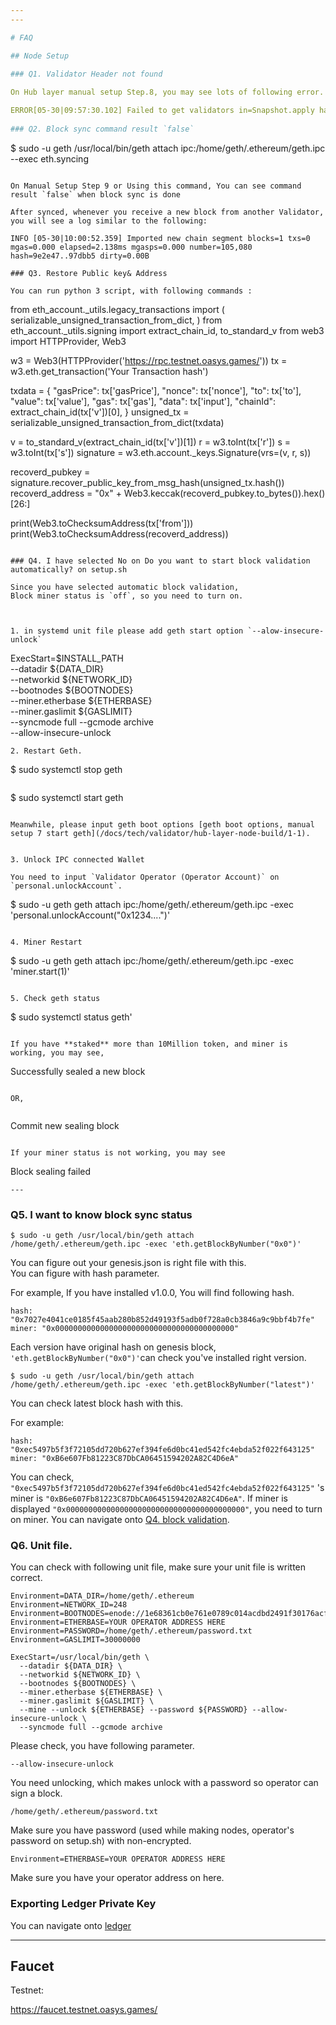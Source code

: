 ```yaml
---
---

# FAQ

## Node Setup

### Q1. Validator Header not found
    
On Hub layer manual setup Step.8, you may see lots of following error. There is no problem, so please ignore them.

ERROR[05-30|09:57:30.102] Failed to get validators in=Snapshot.apply hash=d069bc..ef6390 number=97920 err="header for hash not found"
    
### Q2. Block sync command result `false` 

```
$ sudo -u geth /usr/local/bin/geth attach ipc:/home/geth/.ethereum/geth.ipc --exec eth.syncing
```

On Manual Setup Step 9 or Using this command, You can see command result `false` when block sync is done

After synced, whenever you receive a new block from another Validator, you will see a log similar to the following:

INFO [05-30|10:00:52.359] Imported new chain segment blocks=1 txs=0 mgas=0.000 elapsed=2.138ms mgasps=0.000 number=105,080 hash=9e2e47..97dbb5 dirty=0.00B

### Q3. Restore Public key& Address

You can run python 3 script, with following commands : 

```
from eth_account._utils.legacy_transactions import (
    serializable_unsigned_transaction_from_dict,
)
from eth_account._utils.signing import extract_chain_id, to_standard_v
from web3 import HTTPProvider, Web3

w3 = Web3(HTTPProvider('https://rpc.testnet.oasys.games/'))
tx = w3.eth.get_transaction('Your Transaction hash')

txdata = {
  "gasPrice": tx['gasPrice'],
  "nonce": tx['nonce'],
  "to": tx['to'],
  "value": tx['value'],
  "gas": tx['gas'],
  "data": tx['input'],
  "chainId": extract_chain_id(tx['v'])[0],
}
unsigned_tx = serializable_unsigned_transaction_from_dict(txdata)

v = to_standard_v(extract_chain_id(tx['v'])[1])
r = w3.toInt(tx['r'])
s = w3.toInt(tx['s'])
signature = w3.eth.account._keys.Signature(vrs=(v, r, s))

recoverd_pubkey = signature.recover_public_key_from_msg_hash(unsigned_tx.hash())
recoverd_address = "0x" + Web3.keccak(recoverd_pubkey.to_bytes()).hex()[26:]

print(Web3.toChecksumAddress(tx['from']))
print(Web3.toChecksumAddress(recoverd_address))
```

### Q4. I have selected No on Do you want to start block validation automatically? on setup.sh

Since you have selected automatic block validation, 
Block miner status is `off`, so you need to turn on.



1. in systemd unit file please add geth start option `--alow-insecure-unlock`

```
ExecStart=$INSTALL_PATH \
  --datadir ${DATA_DIR} \
  --networkid ${NETWORK_ID} \
  --bootnodes ${BOOTNODES} \
  --miner.etherbase ${ETHERBASE} \
  --miner.gaslimit ${GASLIMIT} \
  --syncmode full --gcmode archive \
  --allow-insecure-unlock
```
2. Restart Geth.

```
$ sudo systemctl stop geth
```

```
$ sudo systemctl start geth
```

Meanwhile, please input geth boot options [geth boot options, manual setup 7 start geth](/docs/tech/validator/hub-layer-node-build/1-1).


3. Unlock IPC connected Wallet

You need to input `Validator Operator (Operator Account)` on `personal.unlockAccount`. 

```
$ sudo -u geth geth attach ipc:/home/geth/.ethereum/geth.ipc -exec 'personal.unlockAccount("0x1234....")'
```

4. Miner Restart

```
$ sudo -u geth geth attach ipc:/home/geth/.ethereum/geth.ipc -exec 'miner.start(1)'
```

5. Check geth status 

```
$ sudo systemctl status geth'
```

If you have **staked** more than 10Million token, and miner is working, you may see, 

```
Successfully sealed a new block 
```

OR, 


```
Commit new sealing block
```

If your miner status is not working, you may see

```
Block sealing failed
```
---
```


### Q5. I want to know block sync status 

```
$ sudo -u geth /usr/local/bin/geth attach /home/geth/.ethereum/geth.ipc -exec 'eth.getBlockByNumber("0x0")'
```

You can figure out your genesis.json is right file with this.   
You can figure with hash parameter.

For example, If you have installed v1.0.0, You will find following hash.

```
hash: "0x7027e4041ce0185f45aab280b852d49193f5adb0f728a0cb3846a9c9bbf4b7fe"
miner: "0x0000000000000000000000000000000000000000"
```

Each version have original hash on genesis block, `'eth.getBlockByNumber("0x0")'`can check you've installed right version.


```
$ sudo -u geth /usr/local/bin/geth attach /home/geth/.ethereum/geth.ipc -exec 'eth.getBlockByNumber("latest")'
```

You can check latest block hash with this. 

For example: 

```
hash: "0xec5497b5f3f72105dd720b627ef394fe6d0bc41ed542fc4ebda52f022f643125"
miner: "0xB6e607Fb81223C87DbCA06451594202A82C4D6eA"
```

You can check, `"0xec5497b5f3f72105dd720b627ef394fe6d0bc41ed542fc4ebda52f022f643125"` 's miner is `"0xB6e607Fb81223C87DbCA06451594202A82C4D6eA"`. 
If miner is displayed `"0x0000000000000000000000000000000000000000"`, you need to turn on miner. You can navigate onto [Q4. block validation](/docs/tech/validator/faq/1-1#q4-i-have-selected-no-on-do-you-want-to-start-block-validation-automatically-on-setupsh).



### Q6. Unit file.

You can check with following unit file, make sure your unit file is written correct.

```
Environment=DATA_DIR=/home/geth/.ethereum
Environment=NETWORK_ID=248
Environment=BOOTNODES=enode://1e68361cb0e761e0789c014acdbd2491f30176acf25480408382916632e58af1711d857c75be5917319d06049937e49c09ca51a28590e6ee22aceca1161fd583@3.113.207.39:30301,enode://24a55fd923d780213d15f5551bcbb7171343ef095512927d91baca3e7917124c679f894282eefec37350088b31c45a49bb28df790eb88f487ad60a9b6ccc8f3b@35.238.159.190:30301
Environment=ETHERBASE=YOUR OPERATOR ADDRESS HERE
Environment=PASSWORD=/home/geth/.ethereum/password.txt
Environment=GASLIMIT=30000000

ExecStart=/usr/local/bin/geth \
  --datadir ${DATA_DIR} \
  --networkid ${NETWORK_ID} \
  --bootnodes ${BOOTNODES} \
  --miner.etherbase ${ETHERBASE} \
  --miner.gaslimit ${GASLIMIT} \
  --mine --unlock ${ETHERBASE} --password ${PASSWORD} --allow-insecure-unlock \
  --syncmode full --gcmode archive
```

Please check, you have following parameter. 

`--allow-insecure-unlock`

You need unlocking, which makes unlock with a password so operator can sign a block. 

`/home/geth/.ethereum/password.txt`

Make sure you have password (used while making nodes, operator's password on setup.sh) with non-encrypted.

`Environment=ETHERBASE=YOUR OPERATOR ADDRESS HERE`

Make sure you have your operator address on here.





### Exporting Ledger Private Key

You can navigate onto [ledger](https://support.ledger.com/hc/en-us/articles/4404388633489-Export-your-accounts?docs=true)


---
## Faucet 

Testnet:

https://faucet.testnet.oasys.games/



